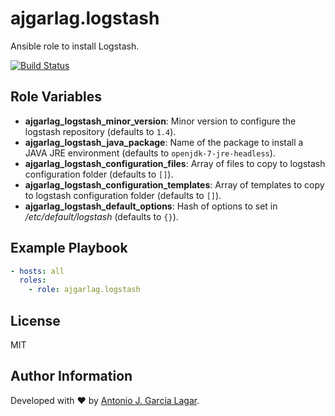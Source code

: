 ajgarlag.logstash
======================

Ansible role to install Logstash.

[![Build Status](https://travis-ci.org/ajgarlag/ansible-logstash.svg?branch=master)](https://travis-ci.org/ajgarlag/ansible-logstash)

Role Variables
--------------

* **ajgarlag_logstash_minor_version**: Minor version to configure the logstash repository (defaults to `1.4`).
* **ajgarlag_logstash_java_package**: Name of the package to install a JAVA JRE environment (defaults to `openjdk-7-jre-headless`).
* **ajgarlag_logstash_configuration_files**: Array of files to copy to logstash configuration folder (defaults to `[]`).
* **ajgarlag_logstash_configuration_templates**: Array of templates to copy to logstash configuration folder (defaults to `[]`).
* **ajgarlag_logstash_default_options**: Hash of options to set in */etc/default/logstash* (defaults to `{}`).


Example Playbook
----------------

```yml
- hosts: all
  roles:
    - role: ajgarlag.logstash
```


License
-------

MIT

Author Information
------------------

Developed with ♥ by [Antonio J. García Lagar](http://aj.garcialagar.es).

